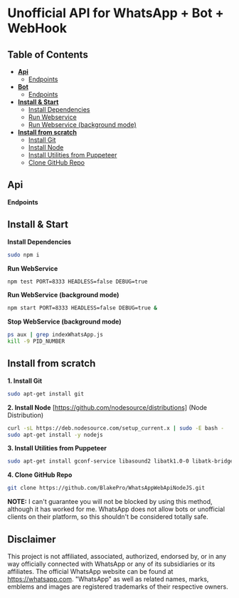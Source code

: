 # Unofficial API for WhatsApp + Bot + WebHook

## Table of Contents
* **[Api](#api)**
  - [Endpoints](#endpoints)
* **[Bot](#bot)**
  - [Endpoints](#bot)
* **[Install & Start](#start)**
  - [Install Dependencies](#dependencies)
  - [Run Webservice](#run)
  - [Run Webservice (background mode)](#runbackground)
* **[Install from scratch](#scratch)**
  - [Install Git](#git)
  - [Install Node](#node)
  - [Install Utilities from Puppeteer](#utilities)
  - [Clone GitHub Repo](#clone)


<a name="api"></a>
## Api
<a name="endpoints"></a>
**Endpoints**

<a name="start"></a>
## Install & Start

<a name="dependencies"></a>
**Install Dependencies**
```sh
sudo npm i
```

**Run WebService**
```sh
npm test PORT=8333 HEADLESS=false DEBUG=true
```

**Run WebService (background mode)**
```sh
npm start PORT=8333 HEADLESS=false DEBUG=true &
```

**Stop WebService (background mode)**
```sh
ps aux | grep indexWhatsApp.js
kill -9 PID_NUMBER
```

<a name="scratch"></a>
## Install from scratch

<a name="git"></a>
**1. Install Git**
```sh
sudo apt-get install git
```

<a name="node"></a>
**2. Install Node**
[https://github.com/nodesource/distributions] (Node Distribution)
```sh
curl -sL https://deb.nodesource.com/setup_current.x | sudo -E bash -
sudo apt-get install -y nodejs
```

<a name="utilities"></a>
**3. Install Utilities from Puppeteer**
```sh
sudo apt-get install gconf-service libasound2 libatk1.0-0 libatk-bridge2.0-0 libc6 libcairo2 libcups2 libdbus-1-3 libexpat1 libfontconfig1 libgcc1 libgconf-2-4 libgdk-pixbuf2.0-0 libglib2.0-0 libgtk-3-0 libnspr4 libpango-1.0-0 libpangocairo-1.0-0 libstdc++6 libx11-6 libx11-xcb1 libxcb1 libxcomposite1 libxcursor1 libxdamage1 libxext6 libxfixes3 libxi6 libxrandr2 libxrender1 libxss1 libxtst6 ca-certificates fonts-liberation libappindicator1 libnss3 lsb-release xdg-utils wget
```

<a name="clone"></a>
**4. Clone GitHub Repo**
```sh
git clone https://github.com/BlakePro/WhatsAppWebApiNodeJS.git
```

**NOTE:** I can't guarantee you will not be blocked by using this method, although it has worked for me. WhatsApp does not allow bots or unofficial clients on their platform, so this shouldn't be considered totally safe.

## Disclaimer

This project is not affiliated, associated, authorized, endorsed by, or in any way officially connected with WhatsApp or any of its subsidiaries or its affiliates. The official WhatsApp website can be found at https://whatsapp.com. "WhatsApp" as well as related names, marks, emblems and images are registered trademarks of their respective owners.
